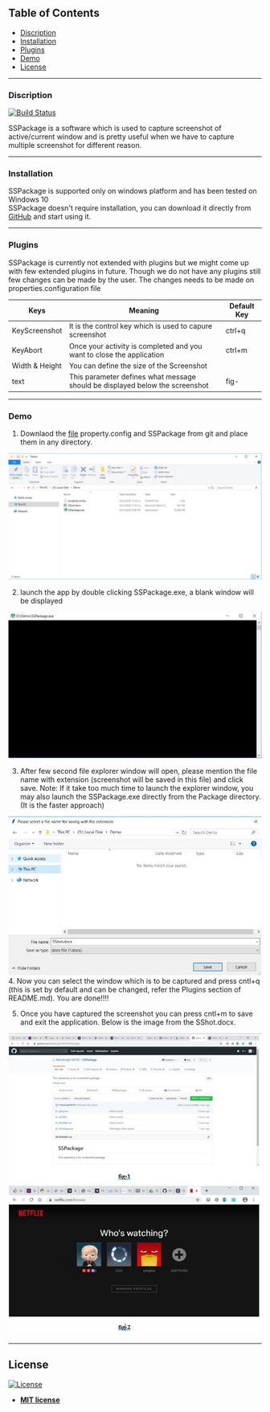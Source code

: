 ## Table of Contents

- [Discription](#Discription)
- [Installation](#Installation)
- [Plugins](#Plugins)
- [Demo](#Demo)
- [License](#License)

---

### Discription
[![Build Status](https://travis-ci.org/joemccann/dillinger.svg?branch=master)](https://travis-ci.org/joemccann/dillinger)

SSPackage is a software which is used to capture screenshot of active/current window and is pretty useful when we have to capture multiple screenshot for different reason.

---

### Installation

SSPackage is supported only on windows platform and has been tested on Windows 10  
SSPackage doesn't require installation, you can download it directly from [GitHub](https://github.com/Rahulsingh190792/SSPackage) and start using it.

---

### Plugins

SSPackage is currently not extended with plugins but we might come up with few extended plugins in future.
Though we do not have any plugins still few changes can be made by the user. The changes needs to be made on properties.configuration file

| Keys | Meaning | Default Key |
| ------ | ------ | ------ |
| KeyScreenshot | It is the control key which is used to capure screenshot | ctrl+q |
| KeyAbort | Once your activity is completed and you want to close the application | ctrl+m |
| Width & Height | You can define the size of the Screenshot |  |
| text | This parameter defines what message should be displayed below the screenshot | fig- |

---

### Demo
1. Downlaod the [file](https://github.com/Rahulsingh190792/SSPackage) property.config and SSPackage from git and place them in any directory.

<!-- ![](SShot/SShot1.JPG) -->
<img src="SShot/SShot1.JPG" width=600 >

2. launch the app by double clicking SSPackage.exe, a blank  window will be displayed 

<!-- ![](SShot/SShot2.png)  -->
<img src="SShot/SShot2.png" width=600 >

3. After few second file explorer window will open, please mention the file name with extension (screenshot will be saved in this file) and click save.
Note: If it take too much time to launch the explorer window, you may also launch the SSPackage.exe directly from the Package directory.(It is the faster approach)  

<!-- ![](SShot/SShot3.JPG)  -->
<img src="SShot/SShot3.JPG" width=600 >
4. Now you can select the window which is to be captured and press cntl+q (this is set by default and can be changed, refer the Plugins section of README.md). You are done!!!!

5. Once you have captured the screenshot you can press cntl+m to save and exit the application.
Below is the image from the SShot.docx.

<!-- ![](SShot/SShot4.png)  -->
<img src="SShot/SShot4.png" width=600 >

---

## License

[![License](http://img.shields.io/:license-mit-blue.svg?style=flat-square)](http://badges.mit-license.org)

- **[MIT license](http://opensource.org/licenses/mit-license.php)**
